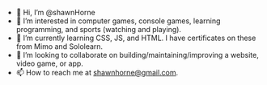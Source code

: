 - 👋 Hi, I’m @shawnHorne
- 👀 I’m interested in computer games, console games, learning programming, and sports (watching and playing).
- 🌱 I’m currently learning CSS, JS, and HTML. I have certificates on these from Mimo and Sololearn. 
- 💞️ I’m looking to collaborate on building/maintaining/improving a website, video game, or app.
- 📫 How to reach me at shawnhorne@gmail.com.

<!---
shawnHorne/shawnHorne is a ✨ special ✨ repository because its `README.md` (this file) appears on your GitHub profile.
You can click the Preview link to take a look at your changes.
--->
